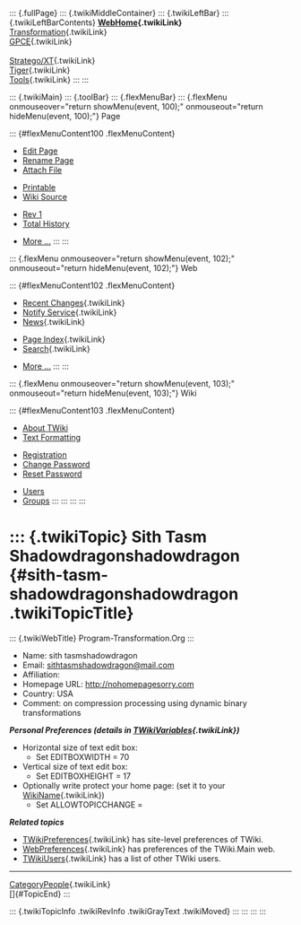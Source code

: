 ::: {.fullPage}
::: {.twikiMiddleContainer}
::: {.twikiLeftBar}
::: {.twikiLeftBarContents}
**[WebHome](WebHome){.twikiLink}**\
[Transformation](../Transform/WebHome){.twikiLink}\
[GPCE](../Gpce/WebHome){.twikiLink}\
\
[Stratego/XT](../Stratego/WebHome){.twikiLink}\
[Tiger](../Tiger/WebHome){.twikiLink}\
[Tools](../Tools/WebHome){.twikiLink}
:::
:::

::: {.twikiMain}
::: {.toolBar}
::: {.flexMenuBar}
::: {.flexMenu onmouseover="return showMenu(event, 100);" onmouseout="return hideMenu(event, 100);"}
Page

::: {#flexMenuContent100 .flexMenuContent}
-   [Edit
    Page](http://www.program-transformation.org/edit/Main/SithTasmShadowdragonshadowdragon?t=1536826118)
-   [Rename
    Page](http://www.program-transformation.org/rename/Main/SithTasmShadowdragonshadowdragon)
-   [Attach
    File](http://www.program-transformation.org/attach/Main/SithTasmShadowdragonshadowdragon)

<!-- -->

-   [Printable](http://www.program-transformation.org/view/Main/SithTasmShadowdragonshadowdragon?skin=print.pattern)
-   [Wiki
    Source](http://www.program-transformation.org/view/Main/SithTasmShadowdragonshadowdragon?skin=text&raw=on&contenttype=text/plain)

<!-- -->

-   [Rev
    1](http://www.program-transformation.org/view/Main/SithTasmShadowdragonshadowdragon?rev=1.1)
-   [Total
    History](http://www.program-transformation.org/rdiff/Main/SithTasmShadowdragonshadowdragon)

<!-- -->

-   [More
    \...](http://www.program-transformation.org/oops/Main/SithTasmShadowdragonshadowdragon?template=oopsmore&param1=1.1&param2=1.1)
:::
:::

::: {.flexMenu onmouseover="return showMenu(event, 102);" onmouseout="return hideMenu(event, 102);"}
Web

::: {#flexMenuContent102 .flexMenuContent}
-   [Recent Changes](WebChanges){.twikiLink}
-   [Notify Service](WebNotify){.twikiLink}
-   [News](WebNews){.twikiLink}

<!-- -->

-   [Page Index](WebIndex){.twikiLink}
-   [Search](WebSearch){.twikiLink}

<!-- -->

-   [More
    \...](http://www.program-transformation.org/oops/Main/SithTasmShadowdragonshadowdragon?template=oopsmore&param1=1.1&param2=1.1)
:::
:::

::: {.flexMenu onmouseover="return showMenu(event, 103);" onmouseout="return hideMenu(event, 103);"}
Wiki

::: {#flexMenuContent103 .flexMenuContent}
-   [About
    TWiki](http://www.program-transformation.org/view/TWiki/WebHome)
-   [Text
    Formatting](http://www.program-transformation.org/view/TWiki/TextFormattingRules)

<!-- -->

-   [Registration](http://www.program-transformation.org/view/TWiki/TWikiRegistration)
-   [Change
    Password](http://www.program-transformation.org/view/TWiki/ChangePassword)
-   [Reset
    Password](http://www.program-transformation.org/view/TWiki/ResetPassword)

<!-- -->

-   [Users](http://www.program-transformation.org/view/Main/TWikiUsers)
-   [Groups](http://www.program-transformation.org/view/Main/TWikiGroups)
:::
:::
:::
:::

::: {.twikiTopic}
Sith Tasm Shadowdragonshadowdragon {#sith-tasm-shadowdragonshadowdragon .twikiTopicTitle}
==================================

::: {.twikiWebTitle}
Program-Transformation.Org
:::

-   Name: sith tasmshadowdragon
-   Email: <sithtasmshadowdragon@mail.com>
-   Affiliation:
-   Homepage URL: <http://nohomepagesorry.com>
-   Country: USA
-   Comment: on compression processing using dynamic binary
    transformations

***Personal Preferences (details in
[TWikiVariables](../TWiki/TWikiVariables){.twikiLink})***

-   Horizontal size of text edit box:
    -   Set EDITBOXWIDTH = 70
-   Vertical size of text edit box:
    -   Set EDITBOXHEIGHT = 17
-   Optionally write protect your home page: (set it to your
    [WikiName](../TWiki/WikiName){.twikiLink})
    -   Set ALLOWTOPICCHANGE =

***Related topics***

-   [TWikiPreferences](../TWiki/TWikiPreferences){.twikiLink} has
    site-level preferences of TWiki.
-   [WebPreferences](WebPreferences){.twikiLink} has preferences of the
    TWiki.Main web.
-   [TWikiUsers](TWikiUsers){.twikiLink} has a list of other TWiki
    users.

------------------------------------------------------------------------

[CategoryPeople](../Transform/CategoryPeople){.twikiLink}\
[]{#TopicEnd}
:::

::: {.twikiTopicInfo .twikiRevInfo .twikiGrayText .twikiMoved}
:::
:::
:::
:::
